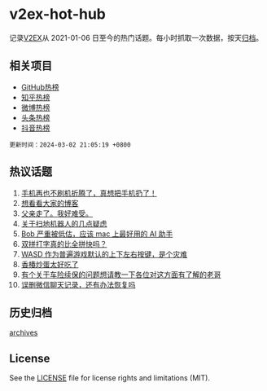 # v2ex-hot-hub

 记录[V2EX](https://www.v2ex.com/)从 2021-01-06 日至今的热门话题。每小时抓取一次数据，按天[归档](archives)。
 
 ## 相关项目

- [GitHub热榜](https://github.com/snaildev/github-hot-hub)
- [知乎热榜](https://github.com/snaildev/zhihu-hot-hub)
- [微博热榜](https://github.com/snaildev/weibo-hot-hub)
- [头条热榜](https://github.com/snaildev/toutiao-hot-hub)
- [抖音热榜](https://github.com/snaildev/douyin-hot-hub)


 `更新时间：2024-03-02 21:05:19 +0800`

## 热议话题

1. [手机再也不刷机折腾了，真想把手机扔了！](https://www.v2ex.com/t/1019996)
1. [想看看大家的博客](https://www.v2ex.com/t/1019932)
1. [父亲走了。我好难受。](https://www.v2ex.com/t/1020051)
1. [关于扫地机器人的几点疑虑](https://www.v2ex.com/t/1019971)
1. [Bob 严重被低估，应该 mac 上最好用的 AI 助手](https://www.v2ex.com/t/1019994)
1. [双拼打字真的比全拼快吗？](https://www.v2ex.com/t/1020030)
1. [WASD 作为普遍游戏默认的上下左右按键，是个灾难](https://www.v2ex.com/t/1019987)
1. [香椿炒蛋太好吃了](https://www.v2ex.com/t/1020001)
1. [有个关于车险续保的问题想请教一下各位对这方面有了解的老哥](https://www.v2ex.com/t/1020020)
1. [误删微信聊天记录，还有办法恢复吗](https://www.v2ex.com/t/1019969)

## 历史归档

[archives](archives)

## License

See the [LICENSE](LICENSE) file for license rights and limitations (MIT).
